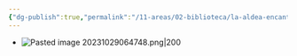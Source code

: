 ```yaml
---
{"dg-publish":true,"permalink":"/11-areas/02-biblioteca/la-aldea-encantada/","noteIcon":""}
---
```


- ![Pasted image 20231029064748.png|200](/img/user/11%20%C3%81reas%20%E2%9A%99/02%20Biblioteca/%F0%9F%92%BE%20Adjuntos/Pasted%20image%2020231029064748.png)